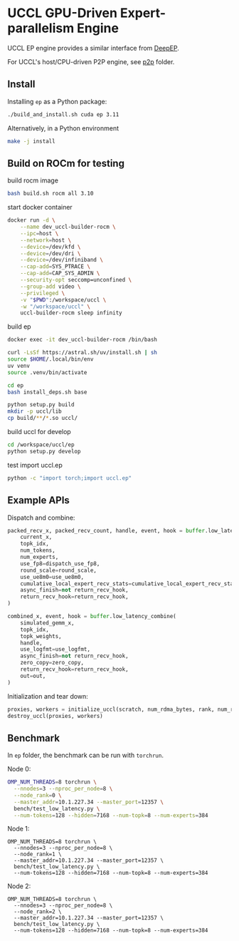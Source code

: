 # UCCL GPU-Driven Expert-parallelism Engine

UCCL EP engine provides a similar interface from [DeepEP](https://github.com/deepseek-ai/DeepEP). 

For UCCL's host/CPU-driven P2P engine, see [p2p](../p2p/) folder.

## Install

Installing `ep` as a Python package:
```bash
./build_and_install.sh cuda ep 3.11
```
Alternatively, in a Python environment 
```bash
make -j install
```

## Build on ROCm for testing

build rocm image
```bash
bash build.sh rocm all 3.10
```

start docker container
```bash
docker run -d \
    --name dev_uccl-builder-rocm \
    --ipc=host \
    --network=host \
    --device=/dev/kfd \
    --device=/dev/dri \
    --device=/dev/infiniband \
    --cap-add=SYS_PTRACE \
    --cap-add=CAP_SYS_ADMIN \
    --security-opt seccomp=unconfined \
    --group-add video \
    --privileged \
    -v "$PWD":/workspace/uccl \
    -w "/workspace/uccl" \
    uccl-builder-rocm sleep infinity
```

build ep
```bash
docker exec -it dev_uccl-builder-rocm /bin/bash

curl -LsSf https://astral.sh/uv/install.sh | sh
source $HOME/.local/bin/env
uv venv
source .venv/bin/activate

cd ep
bash install_deps.sh base

python setup.py build
mkdir -p uccl/lib
cp build/**/*.so uccl/
```

build uccl for develop

```bash
cd /workspace/uccl/ep
python setup.py develop
```

test import uccl.ep
```bash
python -c "import torch;import uccl.ep"
```

## Example APIs

Dispatch and combine: 
```python
packed_recv_x, packed_recv_count, handle, event, hook = buffer.low_latency_dispatch(
    current_x,
    topk_idx,
    num_tokens,
    num_experts,
    use_fp8=dispatch_use_fp8,
    round_scale=round_scale,
    use_ue8m0=use_ue8m0,
    cumulative_local_expert_recv_stats=cumulative_local_expert_recv_stats,
    async_finish=not return_recv_hook,
    return_recv_hook=return_recv_hook,
)

combined_x, event, hook = buffer.low_latency_combine(
    simulated_gemm_x,
    topk_idx,
    topk_weights,
    handle,
    use_logfmt=use_logfmt,
    async_finish=not return_recv_hook,
    zero_copy=zero_copy,
    return_recv_hook=return_recv_hook,
    out=out,
)
```

Initialization and tear down:
```python
proxies, workers = initialize_uccl(scratch, num_rdma_bytes, rank, num_ranks, group, args.num_experts)
destroy_uccl(proxies, workers)
```

## Benchmark
In `ep` folder, the benchmark can be run with `torchrun`. 

Node 0: 
```bash
OMP_NUM_THREADS=8 torchrun \
  --nnodes=3 --nproc_per_node=8 \
  --node_rank=0 \
  --master_addr=10.1.227.34 --master_port=12357 \
  bench/test_low_latency.py \
  --num-tokens=128 --hidden=7168 --num-topk=8 --num-experts=384
```

Node 1: 
```
OMP_NUM_THREADS=8 torchrun \
  --nnodes=3 --nproc_per_node=8 \
  --node_rank=1 \
  --master_addr=10.1.227.34 --master_port=12357 \
  bench/test_low_latency.py \
  --num-tokens=128 --hidden=7168 --num-topk=8 --num-experts=384
```

Node 2:
```
OMP_NUM_THREADS=8 torchrun \
  --nnodes=3 --nproc_per_node=8 \
  --node_rank=2 \
  --master_addr=10.1.227.34 --master_port=12357 \
  bench/test_low_latency.py \
  --num-tokens=128 --hidden=7168 --num-topk=8 --num-experts=384
```
